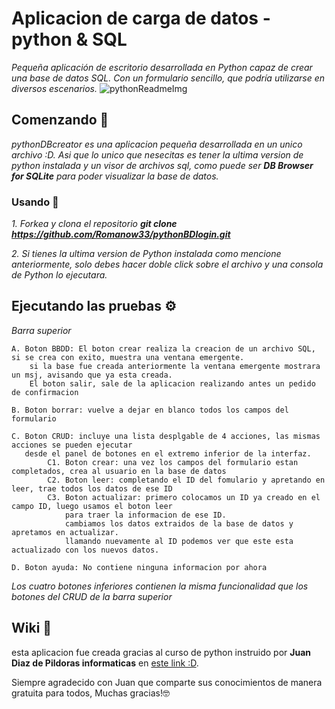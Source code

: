 
# Aplicacion de carga de datos - python & SQL
_Pequeña aplicación de escritorio desarrollada en Python capaz de crear una base de datos SQL._
_Con un formulario sencillo, que podría utilizarse en diversos escenarios._
![pythonReadmeImg](https://user-images.githubusercontent.com/70065569/130156358-2c511822-5840-455a-8aa4-137bfe63e3c1.png)

## Comenzando 🚀

_pythonDBcreator es una aplicacion pequeña desarrollada en un unico archivo :D._
_Asi que lo unico que nesecitas es tener la ultima version de python instalada_
_y un visor de archivos sql, como puede ser **DB Browser for SQLite**  para poder visualizar la base de datos._

### Usando 🔧

_1. Forkea y clona el repositorio **git clone https://github.com/Romanow33/pythonBDlogin.git**_

_2. Si tienes la ultima version de Python instalada como mencione anteriormente, solo debes hacer doble click_
_sobre el archivo y una consola de Python lo ejecutara._


## Ejecutando las pruebas ⚙️

_Barra superior_

    A. Boton BBDD: El boton crear realiza la creacion de un archivo SQL, si se crea con exito, muestra una ventana emergente.
        si la base fue creada anteriormente la ventana emergente mostrara un msj, avisando que ya esta creada.
        El boton salir, sale de la aplicacion realizando antes un pedido de confirmacion 
        
    B. Boton borrar: vuelve a dejar en blanco todos los campos del formulario 
    
    C. Boton CRUD: incluye una lista desplgable de 4 acciones, las mismas acciones se pueden ejecutar
       desde el panel de botones en el extremo inferior de la interfaz.
            C1. Boton crear: una vez los campos del formulario estan completados, crea al usuario en la base de datos
            C2. Boton leer: completando el ID del fomulario y apretando en leer, trae todos los datos de ese ID
            C3. Boton actualizar: primero colocamos un ID ya creado en el campo ID, luego usamos el boton leer
                para traer la informacion de ese ID.
                cambiamos los datos extraidos de la base de datos y apretamos en actualizar.
                llamando nuevamente al ID podemos ver que este esta actualizado con los nuevos datos.
    
    D. Boton ayuda: No contiene ninguna informacion por ahora 
    
 
 _Los cuatro botones inferiores contienen la misma funcionalidad que los botones del CRUD de la barra superior_
 
 
 
 ## Wiki 📖

esta aplicacion fue creada gracias al curso de python instruido por **Juan Diaz de Pildoras informaticas** en [este link :D](https://www.youtube.com/watch?v=G2FCfQj-9ig&list=PLU8oAlHdN5BlvPxziopYZRd55pdqFwkeS&ab_channel=pildorasinformaticas).

Siempre agradecido con Juan que comparte sus conocimientos de manera gratuita para todos, Muchas gracias!🤓 
                
        
            
    
    




